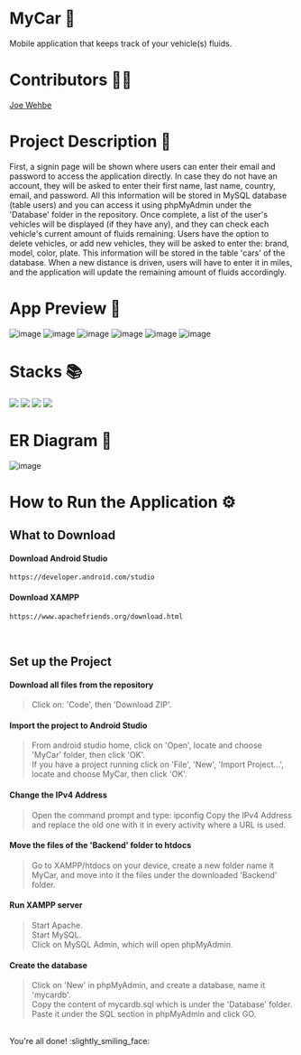 # MyCar :car:
Mobile application that keeps track of your vehicle(s) fluids. 

# Contributors :raising_hand_man:
<a href="https://github.com/Joe-Wehbe">Joe Wehbe</a>

# Project Description :page_with_curl: 

First, a signin page will be shown where users can enter their email and password to access the application directly. In case they do not have an account, they will be asked to enter their first name, last name, country, email, and password. All this information will be stored in MySQL database (table users) and you can access it using phpMyAdmin under the 'Database' folder in the repository. Once complete, a list of the user's vehicles will be displayed (if they have any), and they can check each vehicle's current amount of fluids remaining. Users have the option to delete vehicles, or add new vehicles, they will be asked to enter the: brand, model, color, plate. This information will be stored in the table 'cars' of the database. When a new distance is driven, users will have to enter it in miles, and the application will update the remaining amount of fluids accordingly.
      
# App Preview :iphone:
![image](https://user-images.githubusercontent.com/102875229/209527996-954449ea-fe45-4767-b18c-b4d701f41934.png)
![image](https://user-images.githubusercontent.com/102875229/209581550-7c6e3d9f-d9e9-4dad-bb2a-2a0c1a24ee44.png)
![image](https://user-images.githubusercontent.com/102875229/209581581-87330a63-e445-4042-b879-add7470a0805.png)
![image](https://user-images.githubusercontent.com/102875229/209581627-73a9e2b5-9c24-4fcd-afc2-a0b68787ace5.png)
![image](https://user-images.githubusercontent.com/102875229/209581682-3e6bf934-b98d-498e-82c1-a3eece643342.png)
![image](https://user-images.githubusercontent.com/102875229/209581737-10d3734a-dae6-4cdf-9b75-15b269a687f7.png)

# Stacks :books:
<img src="https://img.shields.io/badge/-PHP-232531?logo=php&logoColor=white&style=for-the-badge" ></img>
<img src="https://img.shields.io/badge/-java-5382a1?logo=&logoColor=white&style=for-the-badge" ></img>
<img src="https://img.shields.io/badge/-MYSQL-00758f?logo=mysql&logoColor=white&style=for-the-badge" ></img>
<img src="https://img.shields.io/badge/-ANDROID%20STUDIO-3DDC84?logo=android-studio&logoColor=white&style=for-the-badge" ></img>

# ER Diagram :link:
![image](https://user-images.githubusercontent.com/102875229/207974550-3ca3fe1e-488d-41bf-b088-71dfc135a4a0.png)


# How to Run the Application :gear:
## What to Download
#### Download Android Studio
```
https://developer.android.com/studio
```

#### Download XAMPP
```
https://www.apachefriends.org/download.html
```
<br />

## Set up the Project
#### Download all files from the repository
> Click on: 'Code', then 'Download ZIP'.

#### Import the project to Android Studio
> From android studio home, click on 'Open', locate and choose 'MyCar' folder, then click 'OK'.\
> If you have a project running click on 'File', 'New', 'Import Project...', locate and choose MyCar, then click 'OK'.
 

#### Change the IPv4 Address
> Open the command prompt and type: ipconfig
> Copy the IPv4 Address and replace the old one with it in every activity where a URL is used.


#### Move the files of the 'Backend' folder to htdocs
> Go to XAMPP/htdocs on your device, create a new folder name it MyCar, and move into it the files under the downloaded 'Backend' folder.


#### Run XAMPP server
> Start Apache.\
> Start MySQL.\
> Click on MySQL Admin, which will open phpMyAdmin.


#### Create the database
> Click on 'New' in phpMyAdmin, and create a database, name it 'mycardb'.\
> Copy the content of mycardb.sql which is under the 'Database' folder.\
> Paste it under the SQL section in phpMyAdmin and click GO.

<br />
You're all done! :slightly_smiling_face:	
